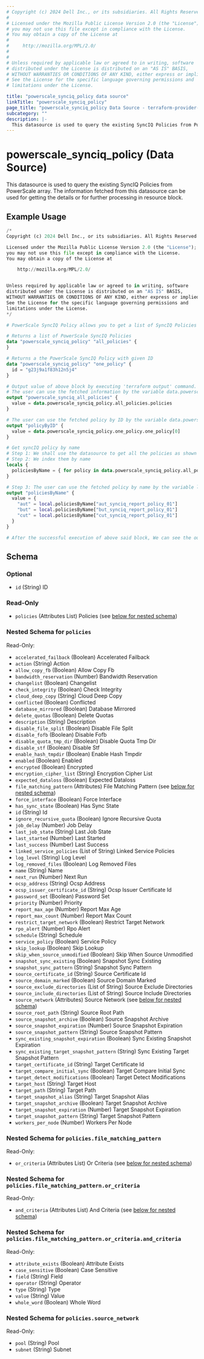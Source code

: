 ```yaml
---
# Copyright (c) 2024 Dell Inc., or its subsidiaries. All Rights Reserved.
#
# Licensed under the Mozilla Public License Version 2.0 (the "License");
# you may not use this file except in compliance with the License.
# You may obtain a copy of the License at
#
#     http://mozilla.org/MPL/2.0/
#
#
# Unless required by applicable law or agreed to in writing, software
# distributed under the License is distributed on an "AS IS" BASIS,
# WITHOUT WARRANTIES OR CONDITIONS OF ANY KIND, either express or implied.
# See the License for the specific language governing permissions and
# limitations under the License.

title: "powerscale_synciq_policy data source"
linkTitle: "powerscale_synciq_policy"
page_title: "powerscale_synciq_policy Data Source - terraform-provider-powerscale"
subcategory: ""
description: |-
  This datasource is used to query the existing SyncIQ Policies from PowerScale array. The information fetched from this datasource can be used for getting the details or for further processing in resource block.
---
```


# powerscale_synciq_policy (Data Source)

This datasource is used to query the existing SyncIQ Policies from PowerScale array. The information fetched from this datasource can be used for getting the details or for further processing in resource block.

## Example Usage

```terraform
/*
Copyright (c) 2024 Dell Inc., or its subsidiaries. All Rights Reserved.

Licensed under the Mozilla Public License Version 2.0 (the "License");
you may not use this file except in compliance with the License.
You may obtain a copy of the License at

    http://mozilla.org/MPL/2.0/


Unless required by applicable law or agreed to in writing, software
distributed under the License is distributed on an "AS IS" BASIS,
WITHOUT WARRANTIES OR CONDITIONS OF ANY KIND, either express or implied.
See the License for the specific language governing permissions and
limitations under the License.
*/

# PowerScale SyncIQ Policy allows you to get a list of SyncIQ Policies or a policy by its ID.

# Returns a list of PowerScale SyncIQ Policies 
data "powerscale_synciq_policy" "all_policies" {
}

# Returns a the PowerScale SyncIQ Policy with given ID
data "powerscale_synciq_policy" "one_policy" {
  id = "g23j9a1f83h12n5j4"
}

# Output value of above block by executing 'terraform output' command.
# The user can use the fetched information by the variable data.powerscale_synciq_policy.all_policies.policies
output "powerscale_synciq_all_policies" {
  value = data.powerscale_synciq_policy.all_policies.policies
}

# The user can use the fetched policy by ID by the variable data.powerscale_synciq_policy.one_policy.policies[0]
output "policyByID" {
  value = data.powerscale_synciq_policy.one_policy.one_policy[0]
}

# Get syncIQ policy by name
# Step 1: We shall use the datasource to get all the policies as shown above
# Step 2: We index them by name
locals {
  policiesByName = { for policy in data.powerscale_synciq_policy.all_policies.policies : policy.name => policy }
}

# Step 3: The user can use the fetched policy by name by the variable local.policiesByName["<name>"]
output "policiesByName" {
  value = {
    "aut" = local.policiesByName["aut_synciq_report_policy_01"]
    "but" = local.policiesByName["but_synciq_report_policy_01"]
    "cut" = local.policiesByName["cut_synciq_report_policy_01"]
  }
}

# After the successful execution of above said block, We can see the output value by executing 'terraform output' command.
```

<!-- schema generated by tfplugindocs -->
## Schema

### Optional

- `id` (String) ID

### Read-Only

- `policies` (Attributes List) Policies (see [below for nested schema](#nestedatt--policies))

<a id="nestedatt--policies"></a>
### Nested Schema for `policies`

Read-Only:

- `accelerated_failback` (Boolean) Accelerated Failback
- `action` (String) Action
- `allow_copy_fb` (Boolean) Allow Copy Fb
- `bandwidth_reservation` (Number) Bandwidth Reservation
- `changelist` (Boolean) Changelist
- `check_integrity` (Boolean) Check Integrity
- `cloud_deep_copy` (String) Cloud Deep Copy
- `conflicted` (Boolean) Conflicted
- `database_mirrored` (Boolean) Database Mirrored
- `delete_quotas` (Boolean) Delete Quotas
- `description` (String) Description
- `disable_file_split` (Boolean) Disable File Split
- `disable_fofb` (Boolean) Disable Fofb
- `disable_quota_tmp_dir` (Boolean) Disable Quota Tmp Dir
- `disable_stf` (Boolean) Disable Stf
- `enable_hash_tmpdir` (Boolean) Enable Hash Tmpdir
- `enabled` (Boolean) Enabled
- `encrypted` (Boolean) Encrypted
- `encryption_cipher_list` (String) Encryption Cipher List
- `expected_dataloss` (Boolean) Expected Dataloss
- `file_matching_pattern` (Attributes) File Matching Pattern (see [below for nested schema](#nestedatt--policies--file_matching_pattern))
- `force_interface` (Boolean) Force Interface
- `has_sync_state` (Boolean) Has Sync State
- `id` (String) Id
- `ignore_recursive_quota` (Boolean) Ignore Recursive Quota
- `job_delay` (Number) Job Delay
- `last_job_state` (String) Last Job State
- `last_started` (Number) Last Started
- `last_success` (Number) Last Success
- `linked_service_policies` (List of String) Linked Service Policies
- `log_level` (String) Log Level
- `log_removed_files` (Boolean) Log Removed Files
- `name` (String) Name
- `next_run` (Number) Next Run
- `ocsp_address` (String) Ocsp Address
- `ocsp_issuer_certificate_id` (String) Ocsp Issuer Certificate Id
- `password_set` (Boolean) Password Set
- `priority` (Number) Priority
- `report_max_age` (Number) Report Max Age
- `report_max_count` (Number) Report Max Count
- `restrict_target_network` (Boolean) Restrict Target Network
- `rpo_alert` (Number) Rpo Alert
- `schedule` (String) Schedule
- `service_policy` (Boolean) Service Policy
- `skip_lookup` (Boolean) Skip Lookup
- `skip_when_source_unmodified` (Boolean) Skip When Source Unmodified
- `snapshot_sync_existing` (Boolean) Snapshot Sync Existing
- `snapshot_sync_pattern` (String) Snapshot Sync Pattern
- `source_certificate_id` (String) Source Certificate Id
- `source_domain_marked` (Boolean) Source Domain Marked
- `source_exclude_directories` (List of String) Source Exclude Directories
- `source_include_directories` (List of String) Source Include Directories
- `source_network` (Attributes) Source Network (see [below for nested schema](#nestedatt--policies--source_network))
- `source_root_path` (String) Source Root Path
- `source_snapshot_archive` (Boolean) Source Snapshot Archive
- `source_snapshot_expiration` (Number) Source Snapshot Expiration
- `source_snapshot_pattern` (String) Source Snapshot Pattern
- `sync_existing_snapshot_expiration` (Boolean) Sync Existing Snapshot Expiration
- `sync_existing_target_snapshot_pattern` (String) Sync Existing Target Snapshot Pattern
- `target_certificate_id` (String) Target Certificate Id
- `target_compare_initial_sync` (Boolean) Target Compare Initial Sync
- `target_detect_modifications` (Boolean) Target Detect Modifications
- `target_host` (String) Target Host
- `target_path` (String) Target Path
- `target_snapshot_alias` (String) Target Snapshot Alias
- `target_snapshot_archive` (Boolean) Target Snapshot Archive
- `target_snapshot_expiration` (Number) Target Snapshot Expiration
- `target_snapshot_pattern` (String) Target Snapshot Pattern
- `workers_per_node` (Number) Workers Per Node

<a id="nestedatt--policies--file_matching_pattern"></a>
### Nested Schema for `policies.file_matching_pattern`

Read-Only:

- `or_criteria` (Attributes List) Or Criteria (see [below for nested schema](#nestedatt--policies--file_matching_pattern--or_criteria))

<a id="nestedatt--policies--file_matching_pattern--or_criteria"></a>
### Nested Schema for `policies.file_matching_pattern.or_criteria`

Read-Only:

- `and_criteria` (Attributes List) And Criteria (see [below for nested schema](#nestedatt--policies--file_matching_pattern--or_criteria--and_criteria))

<a id="nestedatt--policies--file_matching_pattern--or_criteria--and_criteria"></a>
### Nested Schema for `policies.file_matching_pattern.or_criteria.and_criteria`

Read-Only:

- `attribute_exists` (Boolean) Attribute Exists
- `case_sensitive` (Boolean) Case Sensitive
- `field` (String) Field
- `operator` (String) Operator
- `type` (String) Type
- `value` (String) Value
- `whole_word` (Boolean) Whole Word




<a id="nestedatt--policies--source_network"></a>
### Nested Schema for `policies.source_network`

Read-Only:

- `pool` (String) Pool
- `subnet` (String) Subnet